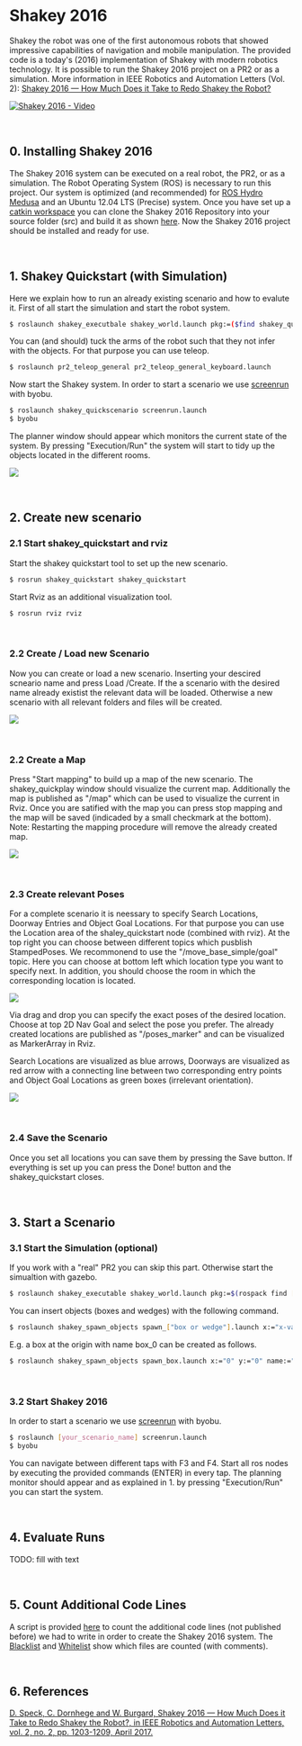 # Shakey 2016
Shakey the robot was one of the first autonomous robots that showed impressive capabilities of navigation and mobile manipulation. The provided code is a today's (2016) implementation of Shakey with modern robotics technology. It is possible to run the Shakey 2016 project on a PR2 or as a simulation. More information in IEEE Robotics and Automation Letters (Vol. 2):  [Shakey 2016 — How Much Does it Take to Redo Shakey the Robot?](http://ieeexplore.ieee.org/stamp/stamp.jsp?tp=&arnumber=7847341&isnumber=7797562)

[![Shakey 2016 - Video](images/youtube.png?raw=true)](https://www.youtube.com/watch?v=wKOCdZT4GXM&feature=youtu.be)

<br>

## 0. Installing Shakey 2016 <a name="installing"></a>
The Shakey 2016 system can be executed on a real robot, the PR2, or as a simulation. The Robot Operating System (ROS) is necessary to run this project. Our system is optimized (and recommended) for [ROS Hydro Medusa](http://wiki.ros.org/hydro/Installation/Ubuntu) and an Ubuntu 12.04 LTS (Precise) system. Once you have set up a [catkin workspace](http://wiki.ros.org/ROS/Tutorials/InstallingandConfiguringROSEnvironment) you can clone the Shakey 2016 Repository into your source folder (src) and build it as shown [here](http://wiki.ros.org/ROS/Tutorials/InstallingandConfiguringROSEnvironment). Now the Shakey 2016 project should be installed and ready for use.

<br>

## 1. Shakey Quickstart (with Simulation)
Here we explain how to run an already existing scenario and how to evalute it. First of all start the simulation and start the robot system.
```sh
$ roslaunch shakey_executbale shakey_world.launch pkg:=($find shakey_quickscenario) &
```
You can (and should) tuck the arms of the robot such that they not infer with the objects. For that purpose you can use teleop.

```sh
$ roslaunch pr2_teleop_general pr2_teleop_general_keyboard.launch
```

Now start the Shakey system. In order to start a scenario we use [screenrun](http://wiki.ros.org/screenrun) with byobu.
```sh
$ roslaunch shakey_quickscenario screenrun.launch
$ byobu
```
The planner window should appear which monitors the current state of the system.
By pressing "Execution/Run" the system will start to tidy up the objects located in the different rooms.

![](images/planner.png?raw=true)

<br>

## 2. Create new scenario
### 2.1 Start shakey_quickstart and rviz
Start the shakey quickstart tool to set up the new scenario.
```sh
$ rosrun shakey_quickstart shakey_quickstart
```
Start Rviz as an additional visualization tool.
```sh
$ rosrun rviz rviz
```

<br>

### 2.2 Create / Load new Scenario
Now you can create or load a new scenario. Inserting your descired scneario name and press Load /Create. If the a scenario with the desired name already existist the relevant data will be loaded. Otherwise a new scenario with all relevant folders and files will be created.

![](images/scenario.jpg?raw=true)

<br>

### 2.2 Create a Map

Press "Start mapping" to build up a map of the new scenario. The shakey_quickplay window should visualize the current map. Additionally the map is published as "/map" which can be used to visualize the current in Rviz. Once you are satified with the map you can press stop mapping and the map will be saved (indicaded by a small checkmark at the bottom). Note: Restarting the mapping procedure will remove the already created map.

![](images/mapping.jpg?raw=true)

<br>

### 2.3 Create relevant Poses
For a complete scenario it is neessary to specify Search Locations, Doorway Entries and Object Goal Locations. For that purpose you can use the Location area of the shaley_quickstart node (combined with rviz). At the top right you can choose between different topics which pusblish StampedPoses. We recommonend to use the "/move_base_simple/goal" topic. Here you can choose at bottom left which location type you want to specify next. In addition, you should choose the room in which the corresponding location is located.

![](images/poses.jpg?raw=true)

Via drag and drop you can specify the exact poses of the desired location. Choose at top 2D Nav Goal and select the pose you prefer. The already created locations are published as "/poses_marker" and can be visualized as MarkerArray in Rviz.

Search Locations are visualized as blue arrows, Doorways are visualized as red arrow with a connecting line between two corresponding entry points and Object Goal Locations as green boxes (irrelevant orientation).

![](images/rviz.jpg?raw=true)

<br>

### 2.4 Save the Scenario

Once you set all locations you can save them by pressing the Save button. If everything is set up you can press the Done! button and the shakey_quickstart closes.

<br>

## 3. Start a Scenario

### 3.1 Start the Simulation (optional)
If you work with a "real" PR2 you can skip this part. Otherwise start the simualtion with gazebo.

```sh
$ roslaunch shakey_executable shakey_world.launch pkg:=$(rospack find [your_scenario_name])
```

You can insert objects (boxes and wedges) with the following command.
```sh
$ roslaunch shakey_spawn_objects spawn_["box or wedge"].launch x:="x-value" y:="y-value" name:="[obj_name]"
```
E.g. a box at the origin with name box_0 can be created as follows.
```sh
$ roslaunch shakey_spawn_objects spawn_box.launch x:="0" y:="0" name:="box_0"
```

<br>

### 3.2 Start Shakey 2016

In order to start a scenario we use [screenrun](http://wiki.ros.org/screenrun) with byobu.

```sh
$ roslaunch [your_scenario_name] screenrun.launch
$ byobu
```
You can navigate between different taps with F3 and F4. Start all ros nodes by executing the provided commands (ENTER) in every tap. The planning monitor should appear and as explained in 1. by pressing "Execution/Run" you can start the system.

<br>

## 4. Evaluate Runs

TODO: fill with text

<br>

## 5. Count Additional Code Lines
A script is provided [here](count_additional_code_lines/) to count the additional code lines (not published before) we had to write in order to create the Shakey 2016 system. The [Blacklist](count_additional_code_lines/black_list_files) and [Whitelist](count_additional_code_lines/white_list_dirs) show which files are counted (with comments).

<br>

## 6. References
[D. Speck, C. Dornhege and W. Burgard, Shakey 2016 — How Much Does it Take to Redo Shakey the Robot?, in IEEE Robotics and Automation Letters, vol. 2, no. 2, pp. 1203-1209, April 2017.](http://ieeexplore.ieee.org/stamp/stamp.jsp?tp=&arnumber=7847341&isnumber=7797562)
